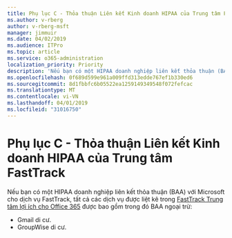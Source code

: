 ```yaml
---
title: Phụ lục C - Thỏa thuận Liên kết Kinh doanh HIPAA của Trung tâm FastTrack
ms.author: v-rberg
author: v-rberg-msft
manager: jimmuir
ms.date: 04/02/2019
ms.audience: ITPro
ms.topic: article
ms.service: o365-administration
localization_priority: Priority
description: 'Nếu bạn có một HIPAA doanh nghiệp liên kết thỏa thuận (BAA) với Microsoft cho dịch vụ FastTrack, tất cả các dịch vụ được liệt kê trong lợi ích Trung tâm FastTrack cho Office 365 được bao gồm trong đó BAA ngoại trừ:'
ms.openlocfilehash: 0f689d599e961a009ffd313edde767ef1b330ed6
ms.sourcegitcommit: 8d1fbbfc6b05522ea1259149349548f072fefcac
ms.translationtype: MT
ms.contentlocale: vi-VN
ms.lasthandoff: 04/01/2019
ms.locfileid: "31016750"
---
```

# <a name="appendix-c---fasttrack-center-hipaa-business-associate-agreement"></a>Phụ lục C - Thỏa thuận Liên kết Kinh doanh HIPAA của Trung tâm FastTrack

Nếu bạn có một HIPAA doanh nghiệp liên kết thỏa thuận (BAA) với Microsoft cho dịch vụ FastTrack, tất cả các dịch vụ được liệt kê trong [FastTrack Trung tâm lợi ích cho Office 365](O365-fasttrack-benefit-for-office-365.md) được bao gồm trong đó BAA ngoại trừ: 
  
- Gmail di cư.   
- GroupWise di cư.
    

